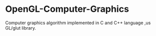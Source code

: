 # OpenGL-Computer-Graphics
Computer graphics algorithm implemented in C and C++ language ,us GL/glut library.
